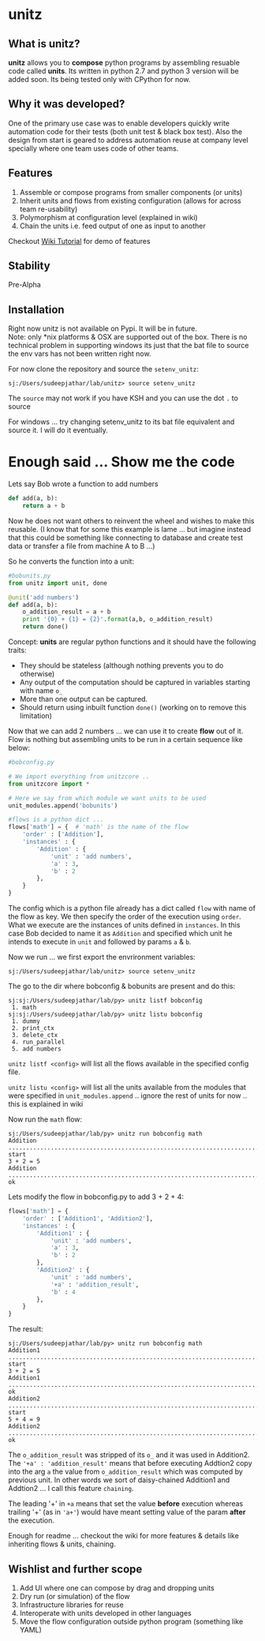 unitz
=====

What is unitz?
--------------
__unitz__ allows you to __compose__ python programs by assembling resuable code called __units__. Its written in python 2.7 and python 3 version will be added soon. Its being tested only with CPython for now.


Why it was developed?
---------------------
One of the primary use case was to enable developers quickly write automation code for their tests (both unit test & black box test). Also the design from start is geared to address automation reuse at company level specially where one team uses code of other teams.

Features
--------

1. Assemble or compose programs from smaller components (or units)
2. Inherit units and flows from existing configuration (allows for across team re-usability)
3. Polymorphism at configuration level (explained in wiki)
3. Chain the units i.e. feed output of one as input to another

Checkout [Wiki Tutorial](https://github.com/sudeep9/unitz/wiki/Tutorial) for demo of features

Stability
---------
Pre-Alpha

Installation
------------
Right now unitz is not available on Pypi. It will be in future.  
Note: only *nix platforms & OSX are supported out of the box. There is no technical problem in supporting windows its just that the bat file to source the env vars has not been written right now.

For now clone the repository and source the `setenv_unitz`:

```shell
sj:/Users/sudeepjathar/lab/unitz> source setenv_unitz
```
The `source` may not work if you have KSH and you can use the dot `.` to source

For windows ... try changing setenv_unitz to its bat file equivalent and source it. I will do it eventually.


Enough said ... Show me the code
================================

Lets say Bob wrote a function to add numbers

```python
def add(a, b):
    return a + b
```

Now he does not want others to reinvent the wheel and wishes to make this reusable. (I know that for some this example is lame ... but imagine instead that this could be something like connecting to database and create test data or transfer a file from machine A to B ...) 

So he converts the function into a unit:

```python
#bobunits.py
from unitz import unit, done

@unit('add numbers')
def add(a, b):
    o_addition_result = a + b
    print '{0} + {1} = {2}'.format(a,b, o_addition_result)
    return done()
```

Concept: __units__ are regular python functions and it should have the following traits:

* They should be stateless (although nothing prevents you to do otherwise)
* Any output of the computation should be captured in variables starting with name `o_`
* More than one output can be captured. 
* Should return using inbuilt function `done()` (working on to remove this limitation) 

Now that we can add 2 numbers ... we can use it to create __flow__ out of it. Flow is nothing but assembling units to be run in a certain sequence like below:

```python
#bobconfig.py

# We import everything from unitzcore .. 
from unitzcore import *

# Here we say from which module we want units to be used
unit_modules.append('bobunits') 

#flows is a python dict ...
flows['math'] = {  # 'math' is the name of the flow
    'order' : ['Addition'],
    'instances' : {
        'Addition' : {
            'unit' : 'add numbers', 
            'a' : 3, 
            'b' : 2
        },
    }
}
```

The config which is a python file already has a dict called `flow` with name of the flow as key. We then specify the order of the execution using `order`. What we execute are the instances of units defined in `instances`. In this case Bob decided to name it as `Addition` and specified which unit he intends to execute in `unit` and followed by params `a` & `b`.

Now we run ... we first export the envrironment variables:

```shell
sj:/Users/sudeepjathar/lab/unitz> source setenv_unitz
```

The go to the dir where bobconfig & bobunits are present and do this:

```shell
sj:sj:/Users/sudeepjathar/lab/py> unitz listf bobconfig
 1. math
sj:sj:/Users/sudeepjathar/lab/py> unitz listu bobconfig
 1. dummy
 2. print_ctx
 3. delete_ctx
 4. run_parallel
 5. add numbers

```

`unitz listf <config>` will list all the flows available in the specified config file.

`unitz listu <config>` will list all the units available from the modules that were specified in `unit_modules.append` .. ignore the rest of units for now .. this is explained in wiki

Now run the `math` flow:

```shell
sj:/Users/sudeepjathar/lab/py> unitz run bobconfig math
Addition ........................................................................ start
3 + 2 = 5
Addition ........................................................................ ok
```

Lets modify the flow in bobconfig.py to add 3 + 2 + 4:

```python
flows['math'] = { 
    'order' : ['Addition1', 'Addition2'],
    'instances' : {
        'Addition1' : {
            'unit' : 'add numbers', 
            'a' : 3, 
            'b' : 2
        },
        'Addition2' : {
            'unit' : 'add numbers', 
            '+a' : 'addition_result', 
            'b' : 4
        },
    }
}
```

The result:

```shell
sj:/Users/sudeepjathar/lab/py> unitz run bobconfig math
Addition1 ....................................................................... start
3 + 2 = 5
Addition1 ....................................................................... ok
Addition2 ....................................................................... start
5 + 4 = 9
Addition2 ....................................................................... ok
```

The `o_addition_result` was stripped of its `o_` and it was used in Addition2. The `'+a' : 'addition_result'` means that before executing Addtion2 copy into the arg `a` the value from `o_addition_result` which was computed by previous unit. In other words we sort of daisy-chained Addition1 and Addtion2 ... I call this feature `chaining`.

The leading '+' in `+a` means that set the value __before__ execution whereas trailing '+' (as in `'a+'`) would have meant setting value of the param __after__ the execution.

Enough for readme ... checkout the wiki for more features & details like inheriting flows & units, chaining.

Wishlist and further scope
--------------------------
1. Add UI where one can compose by drag and dropping units
2. Dry run (or simulation) of the flow
3. Infrastructure libraries for reuse
4. Interoperate with units developed in other languages
5. Move the flow configuration outside python program (something like YAML)
